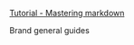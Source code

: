 [Tutorial - Mastering markdown](https://guides.github.com/features/mastering-markdown/)

Brand general guides
